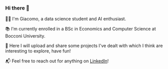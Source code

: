 ### Hi there 👋

<!--
**giacomo-ciro/giacomo-ciro** is a ✨ _special_ ✨ repository because its `README.md` (this file) appears on your GitHub profile.

Here are some ideas to get you started:

- 🔭 I’m currently working on ...
- 🌱 I’m currently learning ...
- 👯 I’m looking to collaborate on ...
- 🤔 I’m looking for help with ...
- 💬 Ask me about ...
- 📫 How to reach me: ...
- 😄 Pronouns: ...
- ⚡ Fun fact: ...
-->

🧑‍💻 I'm Giacomo, a data science student and AI enthusiast.

📚 I'm currently enrolled in a BSc in Economics and Computer Science at Bocconi University.

🚀 Here I will upload and share some projects I've dealt with which I think are interesting to explore, have fun!

📬 Feel free to reach out for anything on [LinkedIn](https://www.linkedin.com/in/giacomo-ciro/)!
